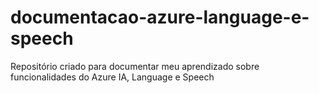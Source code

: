 # documentacao-azure-language-e-speech
Repositório criado para documentar meu aprendizado sobre funcionalidades do Azure IA, Language e Speech
